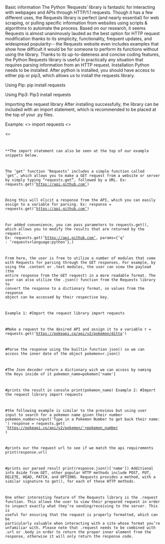 Basic information
The Python ‘Requests’ library is fantastic for interacting with webpages and APIs through HTTP/1.1 requests. Though it has a few different uses, the Requests library is perfect (and nearly essential) for web scraping, or pulling specific information from websites using scripts & algorithms to automate the process. Based on our research, it seems Requests is almost unanimously lauded as the best option for HTTP request modification thanks to its simplicity, functionality, frequent updates, and widespread popularity-- the Requests website even includes examples that show how difficult it would be for someone to perform its functions without using the library.
Thanks to its up-to-dateness and concise coding features, the Python Requests library is useful in practically any situation that requires parsing information from an HTTP request.
Installation
Python needs to be installed. After python is installed, you should have access to either pip or pip3, which allows us to install the requests library.


Using Pip:
pip install requests

Using Pip3:
Pip3 install requests

Importing the request library
After installing successfully, the library can be included with an import statement, which is recommended to be placed at the top of your .py files.

Example:
<<import statement>>
import requests
<<other import statement>>

<<code>>

**The import statement can also be seen at the top of our example snippets below.



The ‘get’ function
‘Requests’ includes a simple function called ‘get’, which allows you to make a GET request from a website or server by simply typing “requests.get”, followed by a URL. 
	Ex: requests.get(‘https://api.github.com’)

Doing this will elicit a response from the API, which you can easily assign to a variable for parsing.
	Ex: response = requests.get(‘https://api.github.com’)

For added convenience, you can pass parameters to requests.get(), which allows you to modify the results that are returned by the request. 
	Ex: requests.get(‘https://api.github.com’, params={‘q’ : ‘requests+language:python’},)

From here, the user is free to utilize a number of modules that come with Requests for parsing through the GET responses. For example, by using the .content or .text modules, the user can view the payload (the entire response from the GET request) in a more readable format. The user can also utilize the .json() function from the Requests library to convert the response to a dictionary format, so values from the response object can be accessed by their respective key.






Example 1:
#Import the request library
import requests
 
#Make a request to the desired API and assign it to a variable
r = requests.get('https://pokeapi.co/api/v2/pokemon/ditto')
 
#Parse the response using the builtin function json() so we can access the inner date of the object
pokemon=r.json()
 
#The Json decoder return a dictionary wich we can access by naming the Keys inside of it
pokemon_name=pokemon['name']
 
#prints the result in console
print(pokemon_name)
Example 2:
#Import the request library
import requests
 
#the following example is similar to the previous but using user input to search for a pokemon name given their number
pokemon_number=input('Type in a Pokemon Number to get back their name: ')
response = requests.get(
   'https://pokeapi.co/api/v2/pokemon/'+pokemon_number
)
 
 
#prints our the request url to see if we match the api requirements
print(response.url)
 
#prints our parsed result
print(response.json()['name'])
Additional info
Aside from GET, other popular HTTP methods include POST, PUT, DELETE, HEAD, PATCH, and OPTIONS. Requests provides a method, with a similar signature to get(), for each of these HTTP methods.

One other interesting feature of the Requests library is the .request function. This allows the user to view their prepared request in order to inspect exactly what they’re sending/receiving to the server. This is useful for ensuring that the request is properly formatted, which can be particularly valuable when interacting with a site whose format you’re unfamiliar with. Please note that .request needs to be combined with .url or .body in order to return the proper inner element from the response, otherwise it will only return the response code.
